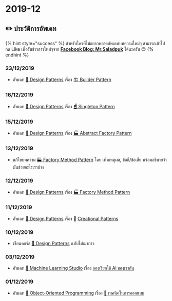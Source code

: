 # 2019-12

## ✏️ ประวัติการอัพเดท

{% hint style="success" %}
สำหรับใครที่ไม่อยากพลาดอัพเดทบทความใหม่ๆ สามารถเข้าไปกด Like เพื่อรับข่าวสารใหม่ๆจาก [**Facebook Blog: Mr.Saladpuk**](https://www.facebook.com/mr.saladpuk) ได้นะครับ 😍
{% endhint %}

### 23/12/2019

* อัพเดท [👦 Design Patterns](https://saladpuk.gitbook.io/learn/beginner-1/design-patterns) เรื่อง [🏗️ Builder Pattern](https://saladpuk.gitbook.io/learn/beginner-1/design-patterns/creational/builder-pattern)

### 16/12/2019

* อัพเดท [👦 Design Patterns](https://saladpuk.gitbook.io/learn/beginner-1/design-patterns) เรื่อง [**☝️** Singleton Pattern](https://saladpuk.gitbook.io/learn/beginner-1/design-patterns/creational/singleton-pattern)

### 15/12/2019

* อัพเดท [👦 Design Patterns](https://saladpuk.gitbook.io/learn/beginner-1/design-patterns) เรื่อง [🏭 Abstract Factory Pattern](https://saladpuk.gitbook.io/learn/beginner-1/design-patterns/creational/abstract-factory-pattern)

### 13/12/2019

* แก้ไขบทความ [🏭 Factory Method Pattern](https://saladpuk.gitbook.io/learn/beginner-1/design-patterns/creational/factory-method-pattern) โดย เพิ่มเหตุผล, ข้อดี/ข้อเสีย พร้อมอธิบายว่ามันช่วยอะไรเราบ้าง

### 12/12/2019

* อัพเดท [👦 Design Patterns](https://saladpuk.gitbook.io/learn/beginner-1/design-patterns) เรื่อง [🏭 Factory Method Pattern](https://saladpuk.gitbook.io/learn/beginner-1/design-patterns/creational/factory-method-pattern)

### 11/12/2019

* อัพเดท [👦 Design Patterns](https://saladpuk.gitbook.io/learn/beginner-1/design-patterns) เรื่อง 🤰 [Creational Patterns](https://saladpuk.gitbook.io/learn/beginner-1/design-patterns/creational)

### 10/12/2019

* เขียนคอร์ส [👦 Design Patterns](https://saladpuk.gitbook.io/learn/beginner-1/design-patterns) ฉบับไม่เมากาว

### 03/12/2019

* อัพเดท [👶 Machine Learning Studio](https://saladpuk.gitbook.io/learn/cloud/machine-learning-studio) เรื่อง [ลองเรียกใช้ AI ของเรากัน](https://saladpuk.gitbook.io/learn/cloud/machine-learning-studio/call-your-api)

### 01/12/2019

* อัพเดท [👶 Object-Oriented Programming](https://saladpuk.gitbook.io/learn/beginner-1/oop) เรื่อง [🥰 เทคนิคในการออกแบบ](https://saladpuk.gitbook.io/learn/beginner-1/oop/tips)

